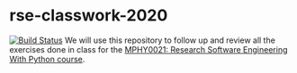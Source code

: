 # rse-classwork-2020
[![Build Status](https://travis-ci.com/kinianlo/rse-classwork-2020.svg?branch=main)](https://travis-ci.com/kinianlo/rse-classwork-2020)
We will use this repository to follow up and review all the exercises done in class for the
[MPHY0021: Research Software Engineering With Python course](http://github-pages.ucl.ac.uk/rsd-engineeringcourse/).
